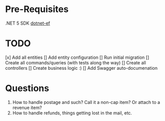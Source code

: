 # Pre-Requisites

.NET 5 SDK
[dotnet-ef](https://docs.microsoft.com/en-us/ef/core/cli/dotnet)

# TODO

[x] Add all entities 
[] Add entity configuration
[] Run initial migration
[] Create all commands/queries (with tests along the way)
[] Create all controllers
[] Create business logic :)
[] Add Swagger auto-documenation

# Questions

1. How to handle postage and such? Call it a non-cap item? Or attach to a revenue item?
2. How to handle refunds, things getting lost in the mail, etc.